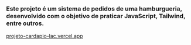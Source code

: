 ### Este projeto é um sistema de pedidos de uma hamburgueria, desenvolvido com o objetivo de praticar JavaScript, Tailwind, entre outros.

[projeto-cardapio-lac.vercel.app](https://projeto-cardapio-lac.vercel.app)
